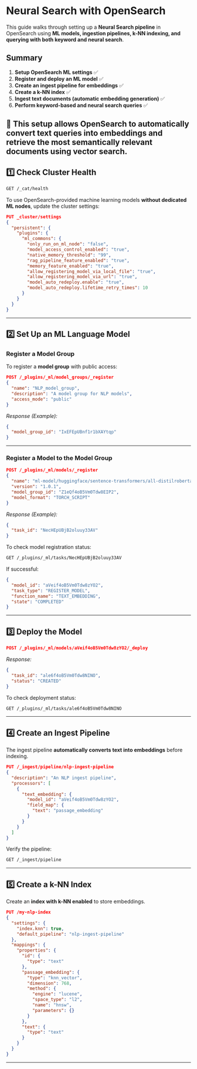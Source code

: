 # Neural Search with OpenSearch

This guide walks through setting up a **Neural Search pipeline** in OpenSearch using **ML models, ingestion pipelines, k-NN indexing, and querying with both keyword and neural search**.

## **Summary**
1. **Setup OpenSearch ML settings** ✅  
2. **Register and deploy an ML model** ✅  
3. **Create an ingest pipeline for embeddings** ✅  
4. **Create a k-NN index** ✅  
5. **Ingest text documents (automatic embedding generation)** ✅  
6. **Perform keyword-based and neural search queries** ✅  

🚀 **This setup allows OpenSearch to automatically convert text queries into embeddings and retrieve the most semantically relevant documents using vector search.**
---

## **1️⃣ Check Cluster Health**
```sh
GET /_cat/health
```

To use OpenSearch-provided machine learning models **without dedicated ML nodes**, update the cluster settings:

```json
PUT _cluster/settings
{
  "persistent": {
    "plugins": {
      "ml_commons": {
        "only_run_on_ml_node": "false",
        "model_access_control_enabled": "true",
        "native_memory_threshold": "99",
        "rag_pipeline_feature_enabled": "true",
        "memory_feature_enabled": "true",
        "allow_registering_model_via_local_file": "true",
        "allow_registering_model_via_url": "true",
        "model_auto_redeploy.enable": "true",
        "model_auto_redeploy.lifetime_retry_times": 10
      }
    }
  }
}
```

---

## **2️⃣ Set Up an ML Language Model**

### **Register a Model Group**
To register a **model group** with public access:
```json
POST /_plugins/_ml/model_groups/_register
{
  "name": "NLP_model_group",
  "description": "A model group for NLP models",
  "access_mode": "public"
}
```

_Response (Example):_
```json
{
  "model_group_id": "IxEFEpUBnf1r1bXAYtqp"
}
```

---

### **Register a Model to the Model Group**
```json
POST /_plugins/_ml/models/_register
{
  "name": "ml-model/huggingface/sentence-transformers/all-distilroberta-v1",
  "version": "1.0.1",
  "model_group_id": "Z1eQf4oB5Vm0Tdw8EIP2",
  "model_format": "TORCH_SCRIPT"
}
```

_Response (Example):_
```json
{
  "task_id": "NecHEpUBjB2oluuy33AV"
}
```

To check model registration status:
```sh
GET /_plugins/_ml/tasks/NecHEpUBjB2oluuy33AV
```

If successful:
```json
{
  "model_id": "aVeif4oB5Vm0Tdw8zYO2",
  "task_type": "REGISTER_MODEL",
  "function_name": "TEXT_EMBEDDING",
  "state": "COMPLETED"
}
```

---

## **3️⃣ Deploy the Model**
```json
POST /_plugins/_ml/models/aVeif4oB5Vm0Tdw8zYO2/_deploy
```

_Response:_
```json
{
  "task_id": "ale6f4oB5Vm0Tdw8NINO",
  "status": "CREATED"
}
```

To check deployment status:
```sh
GET /_plugins/_ml/tasks/ale6f4oB5Vm0Tdw8NINO
```

---

## **4️⃣ Create an Ingest Pipeline**
The ingest pipeline **automatically converts text into embeddings** before indexing.

```json
PUT /_ingest/pipeline/nlp-ingest-pipeline
{
  "description": "An NLP ingest pipeline",
  "processors": [
    {
      "text_embedding": {
        "model_id": "aVeif4oB5Vm0Tdw8zYO2",
        "field_map": {
          "text": "passage_embedding"
        }
      }
    }
  ]
}
```

Verify the pipeline:
```sh
GET /_ingest/pipeline
```

---

## **5️⃣ Create a k-NN Index**
Create an **index with k-NN enabled** to store embeddings.

```json
PUT /my-nlp-index
{
  "settings": {
    "index.knn": true,
    "default_pipeline": "nlp-ingest-pipeline"
  },
  "mappings": {
    "properties": {
      "id": {
        "type": "text"
      },
      "passage_embedding": {
        "type": "knn_vector",
        "dimension": 768,
        "method": {
          "engine": "lucene",
          "space_type": "l2",
          "name": "hnsw",
          "parameters": {}
        }
      },
      "text": {
        "type": "text"
      }
    }
  }
}
```

---


